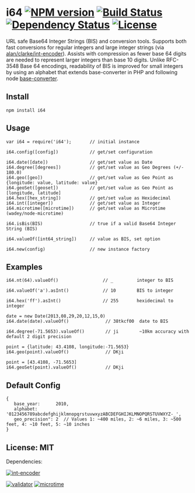 # i64 [![NPM version](https://badge.fury.io/js/i64.png?branch=master)](https://npmjs.org/package/i64) [![Build Status](https://travis-ci.org/angleman/i64.png?branch=master)](https://travis-ci.org/angleman/i64) [![Dependency Status](https://gemnasium.com/angleman/i64.png?branch=master)](https://gemnasium.com/angleman/i64) [![License](http://badgr.co/use/MIT.png?bg=%234ed50e)](#licensemit)

URL safe Base64 Integer Strings (BIS) and conversion tools. Supports both fast conversions for regular integers and large integer strings (via [alan/clarke/int-encoder](http://github.com/alanclarke/int-encoder)). Assists with compression as fewer base 64 digits are needed to represent larger integers than base 10 digits. Unlike RFC-3548 Base 64 encodings, readability of BIS is improved for small integers by using an alphabet that extends base-converter in PHP and following node [base-converter](https://github.com/naholyr/node-base-converter).


## Install

```
npm install i64
```

## Usage

```
var i64 = require('i64');       // initial instance

i64.config([config])            // get/set configuration

i64.date([date])                // get/set value as Date
i64.degree([degrees])           // get/set value as Geo Degrees (+/- 180.0)
i64.geo([geo])                  // get/set value as Geo Point as {longitude: value, latitude: value}
i64.geoSet([geoset])            // get/set value as Geo Point as [longitude, latitude]
i64.hex([hex_string])           // get/set value as Hexidecimal
i64.int([integer])              // get/set value as Integer
i64.microtime([microtime])      // get/set value as Microtime (wadey/node-microtime)

i64.isBis(BIS)                  // true if a valid Base64 Integer String (BIS)

i64.valueOf([int64_string])     // value as BIS, set option

i64.new(config)                 // new instance factory
```

## Examples

```
i64.nt(64).valueOf()                 // _         integer to BIS

i64.valueOf('a').asInt()             // 10        BIS to integer 

i64.hex('ff').asInt()                // 255       hexidecimal to integer

date = new Date(2013,08,29,20,12,15,0)
i64.date(date).valueOf()              // 38tkcf00  date to BIS 

i64.degree(-71.5653).valueOf()        // ji        ~10km accuracy with default 2 digit precision

point = {latitude: 43.4108, longitude:-71.5653}
i64.geo(point).valueOf()              // DKji     

point = [43.4108, -71.5653]
i64.geoSet(point).valueOf()           // DKji     
```

## Default Config

```
{ 
   base_year:      2010,
   alphabet:       '0123456789abcdefghijklmnopqrstuvwxyzABCDEFGHIJKLMNOPQRSTUVWXYZ-_',
   geo_precision": 2  // Values 1: ~400 miles, 2: ~6 miles, 3: ~500 feet, 4: ~10 feet, 5: ~10 inches
}
```

## License: MIT

Dependencies: 

[![int-encoder](http://badgr.co/int-encoder/MIT.png?bg=%23339e00 "int-encoder@0.1.4 Massachusetts Institute of Technology")](https://github.com/alanclarke/int-encoder)

[![validator](http://badgr.co/validator/MIT.png?bg=%23339e00 "validator@1.5.1 Massachusetts Institute of Technology")](http://github.com/chriso/node-validator)
[![microtime](http://badgr.co/microtime/MIT*.png?bg=%23339e00 "microtime@0.3.3 Massachusetts Institute of Technology (it seems based on text scan)")](https://github.com/wadey/node-microtime)



